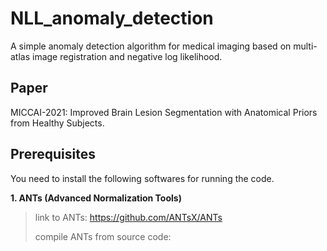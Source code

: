 # NLL_anomaly_detection
A simple anomaly detection algorithm for medical imaging based on multi-atlas image registration and negative log likelihood.

## Paper
MICCAI-2021: Improved Brain Lesion Segmentation with Anatomical Priors from Healthy Subjects.

## Prerequisites
You need to install the following softwares for running the code.

**1. ANTs (Advanced Normalization Tools)**

> link to ANTs: https://github.com/ANTsX/ANTs
>
> compile ANTs from source code: 

